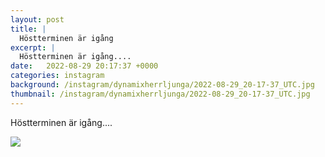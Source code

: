 ```yaml
---
layout: post
title: |
  Höstterminen är igång
excerpt: |
  Höstterminen är igång....
date:   2022-08-29 20:17:37 +0000
categories: instagram
background: /instagram/dynamixherrljunga/2022-08-29_20-17-37_UTC.jpg
thumbnail: /instagram/dynamixherrljunga/2022-08-29_20-17-37_UTC.jpg
---
```

Höstterminen är igång....



<img src='/www-dynamix-herrljunga/instagram/dynamixherrljunga/2022-08-29_20-17-37_UTC.jpg' class='img-fluid' />
